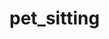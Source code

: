 # pet_sitting

<!-- 
login details 
===============
admin :- admin@gmail.com
        123456
    
user is without login use  
-->

<!-- 
this installation
====================
composer update
php artisan key:generate
php artisan migrate
php artisan storage:link
php artisan serve
 -->
